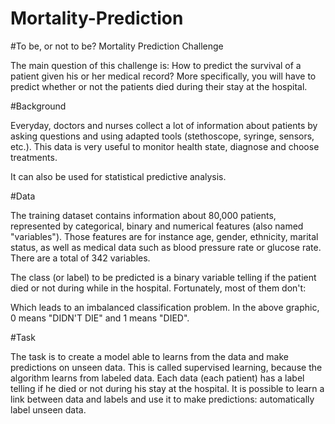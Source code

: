 # Mortality-Prediction
#To be, or not to be?
Mortality Prediction Challenge

The main question of this challenge is: How to predict the survival of a patient given his or her medical record? More specifically, you will have to predict whether or not the patients died during their stay at the hospital.

 
#Background

Everyday, doctors and nurses collect a lot of information about patients by asking questions and using adapted tools (stethoscope, syringe, sensors, etc.). This data is very useful to monitor health state, diagnose and choose treatments.

 It can also be used for statistical predictive analysis.

 
#Data

The training dataset contains information about 80,000 patients, represented by categorical, binary and numerical features (also named "variables"). Those features are for instance age, gender, ethnicity, marital status, as well as medical data such as blood pressure rate or glucose rate. There are a total of 342 variables.

The class (or label) to be predicted is a binary variable telling if the patient died or not during while in the hospital. Fortunately, most of them don't:

Which leads to an imbalanced classification problem. In the above graphic, 0 means "DIDN'T DIE" and 1 means "DIED".

 
#Task

The task is to create a model able to learns from the data and make predictions on unseen data. This is called supervised learning, because the algorithm learns from labeled data. Each data (each patient) has a label telling if he died or not during his stay at the hospital. It is possible to learn a link between data and labels and use it to make predictions: automatically label unseen data.

 

